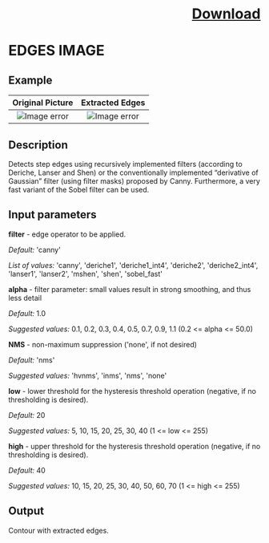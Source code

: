 # <p align="right"><a class="github-button" aria-label="Download ntkme/github-buttons on GitHub" href="https://github.com/Balluff-BVS/halconscripts/raw/master/EdgesImage/edges_image.zip" data-icon="octicon-cloud-download">Download</a></p>

EDGES IMAGE 
=============

## Example

Original Picture             | Extracted Edges
:-------------------------:|:-------------------------:
![Image error](https://github.com/Balluff-BVS/halconscripts/blob/master/EdgesImage/original.png?raw=true)  |  ![Image error](https://github.com/Balluff-BVS/halconscripts/blob/master/EdgesImage/edges_image.png?raw=true)

Description
------------

Detects step edges using recursively implemented filters (according to Deriche, Lanser and Shen) or the conventionally implemented “derivative of Gaussian” filter (using filter masks) proposed by Canny. Furthermore, a very fast variant of the Sobel filter can be used.

Input parameters
-----------------

**filter** - edge operator to be applied.

*Default:* 'canny'

*List of values:* 'canny', 'deriche1', 'deriche1_int4', 'deriche2', 'deriche2_int4', 'lanser1', 'lanser2', 'mshen', 'shen', 'sobel_fast'

**alpha** - filter parameter: small values result in strong smoothing, and thus less detail

*Default:* 1.0

*Suggested values:* 0.1, 0.2, 0.3, 0.4, 0.5, 0.7, 0.9, 1.1 (0.2 <= alpha <= 50.0)

**NMS** - non-maximum suppression ('none', if not desired)

*Default:* 'nms'

*Suggested values:* 'hvnms', 'inms', 'nms', 'none'

**low** - lower threshold for the hysteresis threshold operation (negative, if no thresholding is desired).

*Default:* 20

*Suggested values:* 5, 10, 15, 20, 25, 30, 40 (1 <= low <= 255)

**high** - upper threshold for the hysteresis threshold operation (negative, if no thresholding is desired).

*Default:* 40

*Suggested values:* 10, 15, 20, 25, 30, 40, 50, 60, 70 (1 <= high <= 255)

Output
-------------

Contour with extracted edges.

